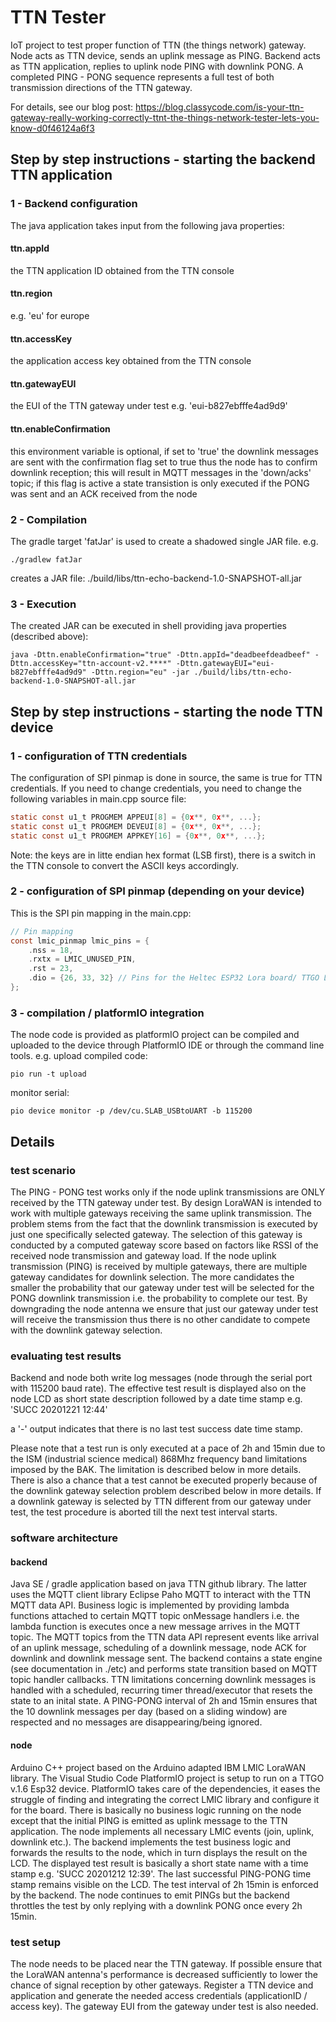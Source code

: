 # TTN Tester
IoT project to test proper function of TTN (the things network) gateway.
Node acts as TTN device, sends an uplink message as PING. 
Backend acts as TTN application, replies to uplink node PING with downlink PONG.
A completed PING - PONG sequence represents a full test of both transmission directions of the TTN gateway.

For details, see our blog post:
https://blog.classycode.com/is-your-ttn-gateway-really-working-correctly-ttnt-the-things-network-tester-lets-you-know-d0f46124a6f3

## Step by step instructions - starting the backend TTN application
### 1 - Backend configuration
The java application takes input from the following java properties:
#### ttn.appId
the TTN application ID obtained from the TTN console

#### ttn.region
e.g. 'eu' for europe

#### ttn.accessKey
the application access key obtained from the TTN console

#### ttn.gatewayEUI
the EUI of the TTN gateway under test e.g. 'eui-b827ebfffe4ad9d9'

#### ttn.enableConfirmation
this environment variable is optional, if set to 'true' the downlink messages are sent 
with the confirmation flag set to true thus the node has to confirm downlink reception;
this will result in MQTT messages in the 'down/acks' topic; if this flag is active a state 
transistion is only executed if the PONG was sent and an ACK received from the node

### 2 - Compilation
The gradle target 'fatJar' is used to create a shadowed single JAR file.
e.g.
```shell script
./gradlew fatJar
``` 
creates a JAR file: ./build/libs/ttn-echo-backend-1.0-SNAPSHOT-all.jar

### 3 - Execution
The created JAR can be executed in shell providing java properties (described above):
```shell script
java -Dttn.enableConfirmation="true" -Dttn.appId="deadbeefdeadbeef" -Dttn.accessKey="ttn-account-v2.****" -Dttn.gatewayEUI="eui-b827ebfffe4ad9d9" -Dttn.region="eu" -jar ./build/libs/ttn-echo-backend-1.0-SNAPSHOT-all.jar
```

## Step by step instructions - starting the node TTN device
### 1 - configuration of TTN credentials
The configuration of SPI pinmap is done in source, the same is true for TTN credentials.
If you need to change credentials, you need to change the following variables in main.cpp source file:
```c
static const u1_t PROGMEM APPEUI[8] = {0x**, 0x**, ...};
static const u1_t PROGMEM DEVEUI[8] = {0x**, 0x**, ...};
static const u1_t PROGMEM APPKEY[16] = {0x**, 0x**, ...};
```

Note: the keys are in litte endian hex format (LSB first), there is a switch in the TTN console to convert
the ASCII keys accordingly.

### 2 - configuration of SPI pinmap (depending on your device) 
This is the SPI pin mapping in the main.cpp:
```c
// Pin mapping
const lmic_pinmap lmic_pins = {
    .nss = 18,
    .rxtx = LMIC_UNUSED_PIN,
    .rst = 23,
    .dio = {26, 33, 32} // Pins for the Heltec ESP32 Lora board/ TTGO Lora32 with 3D metal antenna
};
```
### 3 - compilation / platformIO integration
The node code is provided as platformIO project can be compiled and uploaded to the device through PlatformIO IDE or through the
command line tools.
e.g. 
upload compiled code: 
```shell script
pio run -t upload
```
monitor serial:
```shell script
pio device monitor -p /dev/cu.SLAB_USBtoUART -b 115200
```

## Details
### test scenario
The PING - PONG test works only if the node uplink transmissions are ONLY received by the TTN gateway under test.
By design LoraWAN is intended to work with multiple gateways receiving the same uplink transmission.
The problem stems from the fact that the downlink transmission is executed by just one specifically selected gateway. 
The selection of this gateway is conducted by a computed gateway score based on factors like RSSI of the received node transmission and 
gateway load. If the node uplink transmission (PING) is received by multiple gateways, there are multiple gateway candidates
for downlink selection. The more candidates the smaller the probability that our gateway under test will 
be selected for the PONG downlink transmission i.e. the probability to complete our test.
By downgrading the node antenna we ensure that just our gateway under test will receive the transmission thus
there is no other candidate to compete with the downlink gateway selection.   

### evaluating test results
Backend and node both write log messages (node through the serial port with 115200 baud rate).
The effective test result is displayed also on the node LCD as short state description followed by a date time stamp
e.g. 'SUCC 20201221 12:44'

a '-' output indicates that there is no last test success date time stamp.

Please note that a test run is only executed at a pace of 2h and 15min due to the ISM (industrial science medical) 868Mhz frequency band limitations imposed 
by the BAK. The limitation is described below in more details.
There is also a chance that a test cannot be executed properly because of the downlink gateway selection problem described below in more
details. If a downlink gateway is selected by TTN different from our gateway under test, the test procedure is aborted till the next
test interval starts. 
 
### software architecture
#### backend
Java SE / gradle application based on java TTN github library. The latter uses the MQTT client library Eclipse Paho MQTT to 
interact with the TTN MQTT data API. Business logic is implemented by providing lambda functions attached to certain 
MQTT topic onMessage handlers i.e. the lambda function is executes once a new message arrives in the MQTT topic.
The MQTT topics from the TTN data API represent events like arrival of an uplink message, scheduling of a downlink message,
node ACK for downlink and downlink message sent.
The backend contains a state engine (see documentation in ./etc) and performs state transition based on MQTT topic handler callbacks.
TTN limitations concerning downlink messages is handled with a scheduled, recurring timer thread/executor that resets the
state to an inital state. A PING-PONG interval of 2h and 15min ensures that the 10 downlink messages per day (based on a sliding window)
are respected and no messages are disappearing/being ignored.      

#### node
Arduino C++ project based on the Arduino adapted IBM LMIC LoraWAN library.
The Visual Studio Code PlatformIO project is setup to run on a TTGO v.1.6 Esp32 device.
PlatformIO takes care of the dependencies, it eases the struggle of finding and integrating the correct LMIC
library and configure it for the board.
There is basically no business logic running on the node except that the initial PING is emitted as uplink message
to the TTN application. The node implements all necessary LMIC events (join, uplink, downlink etc.).
The backend implements the test business logic and forwards the results to the node, which in turn 
displays the result on the LCD.
The displayed test result is basically a short state name with a time stamp e.g. 'SUCC 20201212 12:39'.
The last successful PING-PONG time stamp remains visible on the LCD.
The test interval of 2h 15min is enforced by the backend. The node continues to emit PINGs but
the backend throttles the test by only replying with a downlink PONG once every 2h 15min.
 
### test setup
The node needs to be placed near the TTN gateway. If possible ensure that the LoraWAN antenna's performance
is decreased sufficiently to lower the chance of signal reception by other gateways.
Register a TTN device and application and generate the needed access credentials (applicationID / access key).
The gateway EUI from the gateway under test is also needed.
